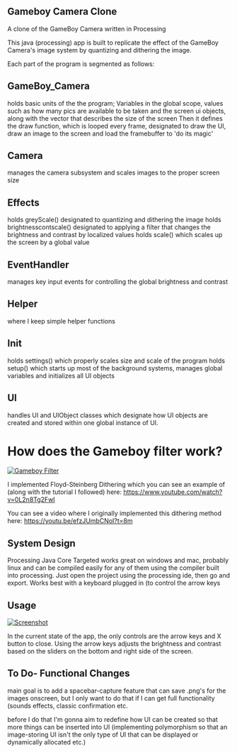 ## Gameboy Camera Clone
A clone of the GameBoy Camera written in Processing

This java (processing) app is built to replicate the effect of the GameBoy Camera's image system by quantizing and dithering the image.

Each part of the program is segmented as follows:
## GameBoy_Camera
holds basic units of the the program; Variables in the global scope, values such as how many pics are available to be taken and the screen ui objects, along with the vector that describes the size of the screen
Then it defines the draw function, which is looped every frame, designated to draw the UI, draw an image to the screen and load the framebuffer to 'do its magic'
## Camera
manages the camera subsystem and scales images to the proper screen size
## Effects
holds greyScale() designated to quantizing and dithering the image
holds brightnesscontscale() designated to applying a filter that changes the brightness and contrast by localized values
holds scale() which scales up the screen by a global value
## EventHandler
manages key input events for controlling the global brightness and contrast
## Helper
where I keep simple helper functions
## Init
holds settings() which properly scales size and scale of the program
holds setup() which starts up most of the background systems, manages global variables and initializes all UI objects
## UI
handles UI and UIObject classes which designate how UI objects are created and stored within one global instance of UI.

# How does the Gameboy filter work?

[![Gameboy Filter](https://i.imgur.com/rX7zDZ4.png)](https://i.imgur.com/rX7zDZ4.png)

I implemented Floyd-Steinberg Dithering which you can see an example of (along with the tutorial I followed) here: https://www.youtube.com/watch?v=0L2n8Tg2FwI

You can see a video where I originally implemented this dithering method here: https://youtu.be/efzJUmbCNoI?t=8m


## System Design

Processing Java Core Targeted
works great on windows and mac, probably linux and can be compiled easily for any of them using the compiler built into processing. Just open the project using the processing ide, then go and export. Works best with a keyboard plugged in (to control the arrow keys

## Usage

[![Screenshot](https://i.imgur.com/NErFKpD.png)](https://i.imgur.com/NErFKpD.png)

In the current state of the app, the only controls are the arrow keys and X button to close.
Using the arrow keys adjusts the brightness and contrast based on the sliders on the bottom and right side of the screen.

## To Do- Functional Changes
main goal is to add a spacebar-capture feature that can save .png's for the images onscreen, but I only want to do that if I can get full functionality (sounds effects, classic confirmation etc.

before I do that I'm gonna aim to redefine how UI can be created so that more things can be inserted into UI (implementing polymorphism so that an image-storing UI isn't the only type of UI that can be displayed or dynamically allocated etc.)
